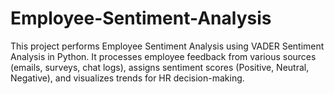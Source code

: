 # Employee-Sentiment-Analysis
This project performs Employee Sentiment Analysis using VADER Sentiment Analysis in Python. It processes employee feedback from various sources (emails, surveys, chat logs), assigns sentiment scores (Positive, Neutral, Negative), and visualizes trends for HR decision-making.
